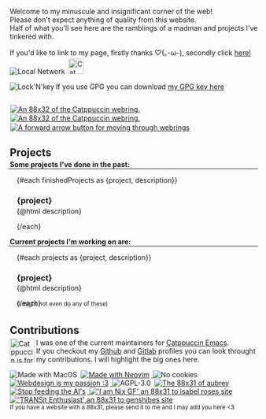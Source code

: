 <script>
    import {finishedProjects, projects} from '$lib/contentData.js';

    import CatppuccinWebring from '$lib/assets/88x31/ctp_webring.webp';
    import WebringBack from '$lib/assets/webring_back.webp';
    import WebringForward from '$lib/assets/webring_forward.webp';

    import Me from '$lib/assets/88x31/garfunkles-space.webp';
    import Neovim from '$lib/assets/88x31/made_with_neovim.gif';
    import Mac from '$lib/assets/88x31/made_with_mac.gif';
    import Cookies from '$lib/assets/88x31/nocookie.gif';
    import Webdesign from '$lib/assets/88x31/webdesign.gif';
    import Catppuccin from '$lib/assets/catppuccin_is_for_sex_havers.png';
    import Cat from '$lib/assets/88x31/cat.gif';
    import LocalNetwork from '$lib/assets/88x31/local_network.gif';
    import LockNKey from '$lib/assets/retro-os-icons/keys3.png';
    import AGPL from '$lib/assets/88x31/agplv3.gif';
    import AI from '$lib/assets/88x31/stop_feeding_ai.webp';
</script>

Welcome to my minuscule and insignificant corner of the web!<br>
Please don't expect anything of quality from this website.<br>
Half of what you'll see here are the ramblings of a madman and projects I've tinkered with.

If you'd like to link to my page, firstly thanks ♡(｡-ω-), secondly click [here!](/blog/link-me)

<div style="margin-top: -0.8em;">

<!--<img src={Me} alt="My 88x31 for my website!" style="width: 88px">-->
<img src={LocalNetwork} alt="Local Network">
<a href="https://www.youtube.com/watch?v=u0-szsoiWcQ" target="_blank" rel="noopener noreferrer">
    <img src={Cat} height=31vh alt="Cat" title="Meow">
</a>

</div>

<div style="display: flex; align-items: center;">

<a href="/public_key.gpg" download="Garfunkles/Names GPG key.gpg">
    <img src={LockNKey} alt="Lock'N'key" title="GPG" style="float: left;">
</a>

<p>If you use GPG you can download <a href="/public_key.gpg" title="GPG Download" download="Garfunkles/Names GPG key.gpg">my GPG key here</a></p>

</div>

<span class="webring"><a href="https://ctp-webr.ing/garfunkles.space/previous"><img src={WebringBack} alt="An 88x32 of the Catppuccin webring."></a><a href="https://ctp-webr.ing/"><img src={CatppuccinWebring} alt="An 88x32 of the Catppuccin webring."></a><a href="https://ctp-webr.ing/garfunkles.space/next"><img src={WebringForward} alt="A forward arrow button for moving through webrings"></a></span>

## Projects

<div style="margin-top: -1em;">

**Some projects I've done in the past:**

<hr>

<div style="padding-left: 1em;">

{#each finishedProjects as {project, description}}

### {project}

<div style="margin-top: -1em;">

{@html description}

</div>

{/each}

</div>

**Current projects I'm working on are:**

<hr>

<div style="padding-left: 1em;">

{#each projects as {project, description}}

### {project}

<div style="margin-top: -1em;">

{@html description}

</div>
{/each}

<div style="margin-top: -1em; padding-bottom: 5px;">
<sub>(I might not even do any of these)</sub>
</div>

</div>

## Contributions

<div style="margin-top: -1em;">

<img src="{Catppuccin}" alt="Catppuccin is for sex havers" title="This statement is entirely true and has been fact checked by true American patriots" height="50vh" style="float: left;">

<p>I was one of the current maintainers for <a href="https://github.com/catppuccin/emacs">Catppuccin Emacs</a>.<br>
If you checkout my <a href="https://github.com/NamesCode">Github</a> and <a href="https://gitlab.com/NamesCode">Gitlab</a> profiles you can look throught my contributions. I will highlight the big ones here.</p>

</div>

<img src="{Mac}" alt="Made with MacOS" title="UNIX > DOS">
<a href="https://neovim.io" target="_blank" rel="noopener noreferrer" title="The best code editor">
  <img src="{Neovim}" alt="Made with Neovim">
</a>
<img src="{Cookies}" alt="No cookies">
<a href="https://neocities.org" target="_blank" rel="noopener noreferrer">
  <img src="{Webdesign}" alt="Webdesign is my passion :3"  title="Make a damn website please!!">
</a>
<img src="{AGPL}" alt="AGPL-3.0" title="This website is licensed under AGPL-3.0">
<a href="https://aubrey.pet/" target="_blank" rel="noopener noreferrer">
  <img src="https://aubrey.pet/buttons/aubreyrs.png" alt="The 88x31 of aubrey"/>
</a>
<a href="https://www.cyberciti.biz/web-developer/block-openai-bard-bing-ai-crawler-bots-using-robots-txt-file/" target="_blank" rel="noopener noreferrer">
  <img src="{AI}" alt="Stop feeding the AI's" title="Only AI's you should feed is your own (or maybe an opensource one using licensable materials)">
</a>
<a href="https://isabelroses.com/" target="_blank" rel="noopener noreferrer">
  <img src="https://isabelroses.com/2004/me.gif" alt="'I am Nix GF' an 88x31 to isabel roses site">
</a>
<a href="https://genshibe.ca/" target="_blank" rel="noopener noreferrer">
  <img src="https://genshibe.ca/assets/button.png" alt="'TRANSit Enthusiast' an 88x31 to genshibes site">
</a>
<br>
<sub>If you have a website with a 88x31, please send it to me and I may add you here &lt3</sub>

</div>

<style>
hr {
margin-top: -1em;
margin-left: -0.2em
}
img {
    padding-right: 0.25em;
}
.webring img {
    padding: 0.05rem;
}
</style>
